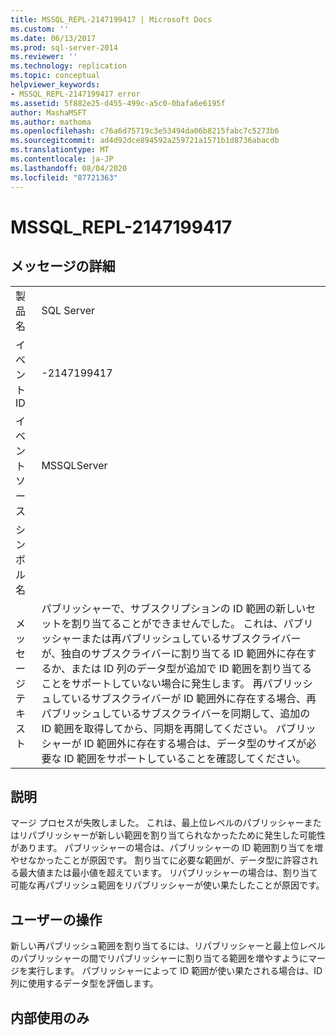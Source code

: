 ```yaml
---
title: MSSQL_REPL-2147199417 | Microsoft Docs
ms.custom: ''
ms.date: 06/13/2017
ms.prod: sql-server-2014
ms.reviewer: ''
ms.technology: replication
ms.topic: conceptual
helpviewer_keywords:
- MSSQL_REPL-2147199417 error
ms.assetid: 5f882e25-d455-499c-a5c0-0bafa6e6195f
author: MashaMSFT
ms.author: mathoma
ms.openlocfilehash: c76a6d75719c3e53494da06b8215fabc7c5273b6
ms.sourcegitcommit: ad4d92dce894592a259721a1571b1d8736abacdb
ms.translationtype: MT
ms.contentlocale: ja-JP
ms.lasthandoff: 08/04/2020
ms.locfileid: "87721363"
---
```

# <a name="mssql_repl-2147199417"></a>MSSQL_REPL-2147199417
    
## <a name="message-details"></a>メッセージの詳細  
  
|||  
|-|-|  
|製品名|SQL Server|  
|イベント ID|-2147199417|  
|イベント ソース|MSSQLServer|  
|シンボル名||  
|メッセージ テキスト|パブリッシャーで、サブスクリプションの ID 範囲の新しいセットを割り当てることができませんでした。 これは、パブリッシャーまたは再パブリッシュしているサブスクライバーが、独自のサブスクライバーに割り当てる ID 範囲外に存在するか、または ID 列のデータ型が追加で ID 範囲を割り当てることをサポートしていない場合に発生します。 再パブリッシュしているサブスクライバーが ID 範囲外に存在する場合、再パブリッシュしているサブスクライバーを同期して、追加の ID 範囲を取得してから、同期を再開してください。 パブリッシャーが ID 範囲外に存在する場合は、データ型のサイズが必要な ID 範囲をサポートしていることを確認してください。|  
  
## <a name="explanation"></a>説明  
 マージ プロセスが失敗しました。 これは、最上位レベルのパブリッシャーまたはリパブリッシャーが新しい範囲を割り当てられなかったために発生した可能性があります。 パブリッシャーの場合は、パブリッシャーの ID 範囲割り当てを増やせなかったことが原因です。 割り当てに必要な範囲が、データ型に許容される最大値または最小値を超えています。 リパブリッシャーの場合は、割り当て可能な再パブリッシュ範囲をリパブリッシャーが使い果たしたことが原因です。  
  
## <a name="user-action"></a>ユーザーの操作  
 新しい再パブリッシュ範囲を割り当てるには、リパブリッシャーと最上位レベルのパブリッシャーの間でリパブリッシャーに割り当てる範囲を増やすようにマージを実行します。 パブリッシャーによって ID 範囲が使い果たされる場合は、ID 列に使用するデータ型を評価します。  
  
## <a name="internal-only"></a>内部使用のみ  
  

